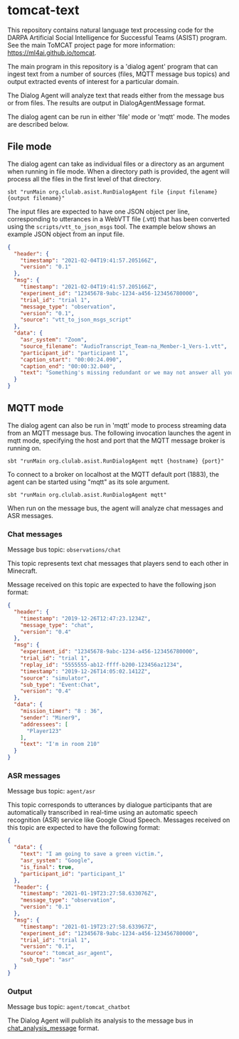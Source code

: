 tomcat-text
===========

This repository contains natural language text processing code for the DARPA
Artificial Social Intelligence for Successful Teams (ASIST) program. See the
main ToMCAT project page for more information: https://ml4ai.github.io/tomcat.

The main program in this repository is a 'dialog agent' program that can ingest
text from a number of sources (files, MQTT message bus topics) and output
extracted events of interest for a particular domain.

The Dialog Agent will analyze text that reads either from the message bus or
from files.  The results are output in DialogAgentMessage format.

The dialog agent can be run in either 'file' mode or 'mqtt' mode. The modes are
described below.

File mode
---------

The dialog agent can take as individual files or a directory as an argument
when running in file mode. When a directory path is provided, the agent will
process all the files in the first level of that directory.

    sbt "runMain org.clulab.asist.RunDialogAgent file {input filename} {output filename}"

The input files are expected to have one JSON object per line, corresponding to
utterances in a WebVTT file (.vtt) that has been converted using the
`scripts/vtt_to_json_msgs` tool. The example below shows an example JSON object
from an input file.

```json
{
  "header": {
    "timestamp": "2021-02-04T19:41:57.205166Z",
    "version": "0.1"
  },
  "msg": {
    "timestamp": "2021-02-04T19:41:57.205166Z",
    "experiment_id": "12345678-9abc-1234-a456-123456780000",
    "trial_id": "trial 1",
    "message_type": "observation",
    "version": "0.1",
    "source": "vtt_to_json_msgs_script"
  },
  "data": {
    "asr_system": "Zoom",
    "source_filename": "AudioTranscript_Team-na_Member-1_Vers-1.vtt",
    "participant_id": "participant 1",
    "caption_start": "00:00:24.090",
    "caption_end": "00:00:32.040",
    "text": "Something's missing redundant or we may not answer all your questions here"
  }
}

```


MQTT mode
---------

The dialog agent can also be run in 'mqtt' mode to process streaming data from
an MQTT message bus. The following invocation launches the agent in mqtt mode,
specifying the host and port that the MQTT message broker is running on.

    sbt "runMain org.clulab.asist.RunDialogAgent mqtt {hostname} {port}"

To connect to a broker on localhost at the MQTT default port (1883), the agent
can be started using "mqtt" as its sole argument.

    sbt "runMain org.clulab.asist.RunDialogAgent mqtt"


When run on the message bus, the agent will analyze chat messages and ASR messages.

### Chat messages

Message bus topic: `observations/chat`

This topic represents text chat messages that players send to each other in
Minecraft.

Message received on this topic are expected to have the following json format:

```json
{
  "header": {
    "timestamp": "2019-12-26T12:47:23.1234Z",
    "message_type": "chat",
    "version": "0.4"
  },
  "msg": {
    "experiment_id": "12345678-9abc-1234-a456-123456780000",
    "trial_id": "trial 1",
    "replay_id": "5555555-ab12-ffff-b200-123456az1234",
    "timestamp": "2019-12-26T14:05:02.1412Z",
    "source": "simulator",
    "sub_type": "Event:Chat",
    "version": "0.4"
  },
  "data": {
    "mission_timer": "8 : 36",
    "sender": "Miner9",
    "addressees": [
      "Player123"
    ],
    "text": "I'm in room 210"
  }
}
```

### ASR messages

Message bus topic: `agent/asr`

This topic corresponds to utterances by dialogue participants that are
automatically transcribed in real-time using an automatic speech recognition
(ASR) service like Google Cloud Speech. Messages received on this topic are
expected to have the following format:

```json
{
  "data": {
    "text": "I am going to save a green victim.",
    "asr_system": "Google",
    "is_final": true,
    "participant_id": "participant_1"
  },
  "header": {
    "timestamp": "2021-01-19T23:27:58.633076Z",
    "message_type": "observation",
    "version": "0.1"
  },
  "msg": {
    "timestamp": "2021-01-19T23:27:58.633967Z",
    "experiment_id": "12345678-9abc-1234-a456-123456780000",
    "trial_id": "trial 1",
    "version": "0.1",
    "source": "tomcat_asr_agent",
    "sub_type": "asr"
  }
}
```


### Output 

Message bus topic: `agent/tomcat_chatbot`

The Dialog Agent will publish its analysis to the message bus in [chat_analysis_message][1] format.

[1]: https://github.com/clulab/tomcat-text/blob/master/message_specs/chat_analysis_message.md
